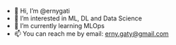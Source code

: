 - 👋 Hi, I’m @ernygati
- 👀 I’m interested in ML, DL and Data Science
- 🌱 I’m currently learning MLOps
- 📫 You can reach me by email: erny.gaty@gmail.com 

<!---
ernygati/ernygati is a ✨ special ✨ repository because its `README.md` (this file) appears on your GitHub profile.
You can click the Preview link to take a look at your changes.
--->
